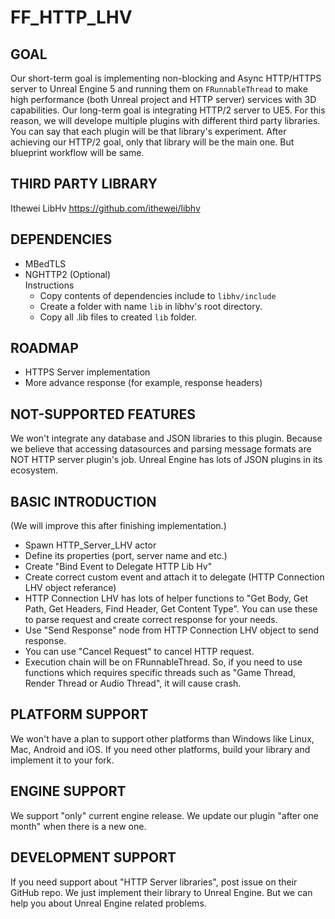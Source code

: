 # FF_HTTP_LHV

## GOAL
Our short-term goal is implementing non-blocking and Async HTTP/HTTPS server to Unreal Engine 5 and running them on `FRunnableThread` to make high performance (both Unreal project and HTTP server) services with 3D capabilities.
Our long-term goal is integrating HTTP/2 server to UE5. For this reason, we will develope multiple plugins with different third party libraries. You can say that each plugin will be that library's experiment. After achieving our HTTP/2 goal, only that library will be the main one. But blueprint workflow will be same.

## THIRD PARTY LIBRARY
Ithewei LibHv
https://github.com/ithewei/libhv

## DEPENDENCIES
- MBedTLS </br>
- NGHTTP2 (Optional) </br>
Instructions
	- Copy contents of dependencies include to ``libhv/include``
	- Create a folder with name ``lib`` in libhv's root directory.
	- Copy all .lib files to created ``lib`` folder.

## ROADMAP
- HTTPS Server implementation
- More advance response (for example, response headers)

## NOT-SUPPORTED FEATURES
We won't integrate any database and JSON libraries to this plugin. Because we believe that accessing datasources and parsing message formats are NOT HTTP server plugin's job. Unreal Engine has lots of JSON plugins in its ecosystem.

## BASIC INTRODUCTION
(We will improve this after finishing implementation.)<br />

- Spawn HTTP_Server_LHV actor
- Define its properties (port, server name and etc.)
- Create "Bind Event to Delegate HTTP Lib Hv"
- Create correct custom event and attach it to delegate (HTTP Connection LHV object referance)
- HTTP Connection LHV has lots of helper functions to "Get Body, Get Path, Get Headers, Find Header, Get Content Type". You can use these to parse request and create correct response for your needs.
- Use "Send Response" node from HTTP Connection LHV object to send response.
- You can use "Cancel Request" to cancel HTTP request.
- Execution chain will be on FRunnableThread. So, if you need to use functions which requires specific threads such as "Game Thread, Render Thread or Audio Thread", it will cause crash.

## PLATFORM SUPPORT
We won't have a plan to support other platforms than Windows like Linux, Mac, Android and iOS. If you need other platforms, build your library and implement it to your fork.

## ENGINE SUPPORT
We support "only" current engine release. We update our plugin "after one month" when there is a new one.

## DEVELOPMENT SUPPORT
If you need support about "HTTP Server libraries", post issue on their GitHub repo. We just implement their library to Unreal Engine.
But we can help you about Unreal Engine related problems.
